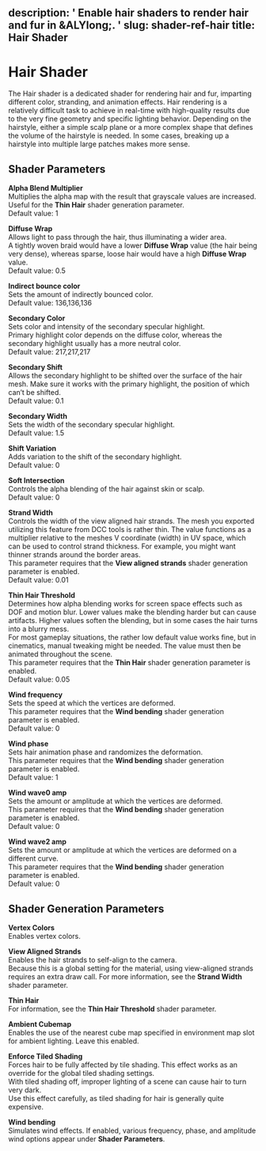 description: ' Enable hair shaders to render hair and fur in &ALYlong;. '
slug: shader-ref-hair
title: Hair Shader
---
# Hair Shader<a name="shader-ref-hair"></a>

The Hair shader is a dedicated shader for rendering hair and fur, imparting different color, stranding, and animation effects\. Hair rendering is a relatively difficult task to achieve in real\-time with high\-quality results due to the very fine geometry and specific lighting behavior\. Depending on the hairstyle, either a simple scalp plane or a more complex shape that defines the volume of the hairstyle is needed\. In some cases, breaking up a hairstyle into multiple large patches makes more sense\. 

## Shader Parameters<a name="shader-ref-hair-shader-parameters"></a>

**Alpha Blend Multiplier**  
Multiplies the alpha map with the result that grayscale values are increased\. Useful for the **Thin Hair** shader generation parameter\.  
Default value: 1

**Diffuse Wrap**  
Allows light to pass through the hair, thus illuminating a wider area\.  
A tightly woven braid would have a lower **Diffuse Wrap** value \(the hair being very dense\), whereas sparse, loose hair would have a high **Diffuse Wrap** value\.  
Default value: 0\.5

**Indirect bounce color**  
Sets the amount of indirectly bounced color\.  
Default value: 136,136,136

**Secondary Color**  
Sets color and intensity of the secondary specular highlight\.  
Primary highlight color depends on the diffuse color, whereas the secondary highlight usually has a more neutral color\.  
Default value: 217,217,217

**Secondary Shift**  
Allows the secondary highlight to be shifted over the surface of the hair mesh\. Make sure it works with the primary highlight, the position of which can’t be shifted\.  
Default value: 0\.1

**Secondary Width**  
Sets the width of the secondary specular highlight\.  
Default value: 1\.5

**Shift Variation**  
Adds variation to the shift of the secondary highlight\.  
Default value: 0

**Soft Intersection**  
Controls the alpha blending of the hair against skin or scalp\.  
Default value: 0

**Strand Width**  
Controls the width of the view aligned hair strands\. The mesh you exported utilizing this feature from DCC tools is rather thin\. The value functions as a multiplier relative to the meshes V coordinate \(width\) in UV space, which can be used to control strand thickness\. For example, you might want thinner strands around the border areas\.  
This parameter requires that the **View aligned strands** shader generation parameter is enabled\.  
Default value: 0\.01

**Thin Hair Threshold**  
Determines how alpha blending works for screen space effects such as DOF and motion blur\. Lower values make the blending harder but can cause artifacts\. Higher values soften the blending, but in some cases the hair turns into a blurry mess\.  
For most gameplay situations, the rather low default value works fine, but in cinematics, manual tweaking might be needed\. The value must then be animated throughout the scene\.  
This parameter requires that the **Thin Hair** shader generation parameter is enabled\.  
Default value: 0\.05

**Wind frequency**  
Sets the speed at which the vertices are deformed\.  
This parameter requires that the **Wind bending** shader generation parameter is enabled\.  
Default value: 0

**Wind phase**  
Sets hair animation phase and randomizes the deformation\.  
This parameter requires that the **Wind bending** shader generation parameter is enabled\.  
Default value: 1

**Wind wave0 amp**  
Sets the amount or amplitude at which the vertices are deformed\.  
This parameter requires that the **Wind bending** shader generation parameter is enabled\.  
Default value: 0

**Wind wave2 amp**  
Sets the amount or amplitude at which the vertices are deformed on a different curve\.  
This parameter requires that the **Wind bending** shader generation parameter is enabled\.  
Default value: 0

## Shader Generation Parameters<a name="shader-ref-hair-shader-generation-parameters"></a>

**Vertex Colors**  
Enables vertex colors\.

**View Aligned Strands**  
Enables the hair strands to self\-align to the camera\.   
Because this is a global setting for the material, using view\-aligned strands requires an extra draw call\. For more information, see the **Strand Width** shader parameter\.

**Thin Hair**  
For information, see the **Thin Hair Threshold** shader parameter\.

**Ambient Cubemap**  
Enables the use of the nearest cube map specified in environment map slot for ambient lighting\. Leave this enabled\. 

**Enforce Tiled Shading**  
Forces hair to be fully affected by tile shading\. This effect works as an override for the global tiled shading settings\.  
With tiled shading off, improper lighting of a scene can cause hair to turn very dark\.  
Use this effect carefully, as tiled shading for hair is generally quite expensive\.

**Wind bending**  
Simulates wind effects\. If enabled, various frequency, phase, and amplitude wind options appear under **Shader Parameters**\.